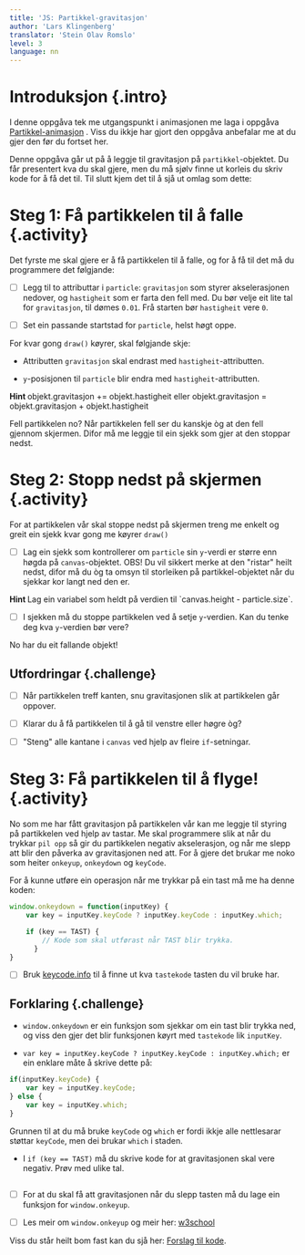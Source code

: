 ```yaml
---
title: 'JS: Partikkel-gravitasjon'
author: 'Lars Klingenberg'
translator: 'Stein Olav Romslo'
level: 3
language: nn
---
```



# Introduksjon {.intro}

I denne oppgåva tek me utgangspunkt i animasjonen me laga i oppgåva
[Partikkel-animasjon](../partikkel_animasjon/partikkel_animasjon_nn.html) . Viss
du ikkje har gjort den oppgåva anbefalar me at du gjer den før du fortset her.

Denne oppgåva går ut på å leggje til gravitasjon på `partikkel`-objektet. Du får
presentert kva du skal gjere, men du må sjølv finne ut korleis du skriv kode for
å få det til. Til slutt kjem det til å sjå ut omlag som dette:

<script>
        var canvas, ctx;

        var particle = {
            x: 125,
            y: 0,
            gravity: 0.05,
            gravitySpeed: 0,
            size: 10

        };

        window.onload = function() {
            canvas = document.getElementById("canvas");
            ctx = canvas.getContext("2d");
            setInterval(draw, 30);
        };


        function draw() {
            ctx.clearRect(0,0,250,250);

            ctx.fillStyle = 'red';
            ctx.fillRect(particle.x, particle.y,particle.size,particle.size);

            particle.gravitySpeed += particle.gravity;
            particle.y += particle.gravitySpeed;

            kant = canvas.height - particle.size;
            if(particle.y > kant){
                particle.y = kant;
                particle.gravitySpeed = 0;

                setTimeout(function() { particle.y = 0; }, 2000);
            }

        }

</script>

<canvas id="canvas" width="250" height="250"></canvas>


# Steg 1: Få partikkelen til å falle {.activity}

Det fyrste me skal gjere er å få partikkelen til å falle, og for å få til det må
du programmere det følgjande:

- [ ] Legg til to attributtar i `particle`: `gravitasjon` som styrer
  akselerasjonen nedover, og `hastigheit` som er farta den fell med. Du bør
  velje eit lite tal for `gravitasjon`, til dømes `0.01`. Frå starten bør
  `hastigheit` vere `0`.

- [ ] Set ein passande startstad for `particle`, helst høgt oppe.

For kvar gong `draw()` køyrer, skal følgjande skje:

- Attributten `gravitasjon` skal endrast med `hastigheit`-attributten.

- `y`-posisjonen til `particle` blir endra med `hastigheit`-attributten.

<toggle>
    <strong> Hint </strong>
    <hide>
    objekt.gravitasjon += objekt.hastigheit eller
    objekt.gravitasjon = objekt.gravitasjon + objekt.hastigheit
    </hide>
</toggle>

Fell partikkelen no? Når partikkelen fell ser du kanskje òg at den fell gjennom
skjermen. Difor må me leggje til ein sjekk som gjer at den stoppar nedst.


# Steg 2: Stopp nedst på skjermen {.activity}

For at partikkelen vår skal stoppe nedst på skjermen treng me enkelt og greit
ein sjekk kvar gong me køyrer `draw()`

- [ ] Lag ein sjekk som kontrollerer om `particle` sin `y`-verdi er større enn
  høgda på `canvas`-objektet. OBS! Du vil sikkert merke at den "ristar" heilt
  nedst, difor må du òg ta omsyn til storleiken på partikkel-objektet når du
  sjekkar kor langt ned den er.

<toggle>
    <strong> Hint </strong>
    <hide>
    Lag ein variabel som heldt på verdien til `canvas.height - particle.size`.
    </hide>
</toggle>

- [ ] I sjekken må du stoppe partikkelen ved å setje `y`-verdien. Kan du tenke
  deg kva `y`-verdien bør vere?

No har du eit fallande objekt!

## Utfordringar {.challenge}

- [ ] Når partikkelen treff kanten, snu gravitasjonen slik at partikkelen går
  oppover.

- [ ] Klarar du å få partikkelen til å gå til venstre eller høgre òg?

- [ ] "Steng" alle kantane i `canvas` ved hjelp av fleire `if`-setningar.


# Steg 3: Få partikkelen til å flyge! {.activity}

No som me har fått gravitasjon på partikkelen vår kan me leggje til styring på
partikkelen ved hjelp av tastar. Me skal programmere slik at når du trykkar
`pil opp` så gir du partikkelen negativ akselerasjon, og når me slepp att blir
den påverka av gravitasjonen ned att. For å gjere det brukar me noko som heiter
`onkeyup`, `onkeydown` og `keyCode`.

For å kunne utføre ein operasjon når me trykkar på ein tast må me ha denne
koden:

```js
window.onkeydown = function(inputKey) {
    var key = inputKey.keyCode ? inputKey.keyCode : inputKey.which;

    if (key == TAST) {
        // Kode som skal utførast når TAST blir trykka.
      }
}
```

- [ ] Bruk [keycode.info](http://keycode.info) til å finne ut kva `tastekode`
  tasten du vil bruke har.

## Forklaring {.challenge}

- `window.onkeydown` er ein funksjon som sjekkar om ein tast blir trykka ned, og
  viss den gjer det blir funksjonen køyrt med `tastekode` lik `inputKey`.

- `var key = inputKey.keyCode ? inputKey.keyCode : inputKey.which;` er ein
  enklare måte å skrive dette på:

```js
if(inputKey.keyCode) {
    var key = inputKey.keyCode;
} else {
    var key = inputKey.which;
}
```

Grunnen til at du må bruke `keyCode` og `which` er fordi ikkje alle nettlesarar
støttar `keyCode`, men dei brukar `which` i staden.

- I `if (key == TAST)` må du skrive kode for at gravitasjonen skal vere negativ.
  Prøv med ulike tal.

##

- [ ] For at du skal få att gravitasjonen når du slepp tasten må du lage ein
  funksjon for `window.onkeyup`.

- [ ] Les meir om `window.onkeyup` og meir her:
  [w3school](http://www.w3schools.com/jsref/event_onkeydown.asp)

Viss du står heilt bom fast kan du sjå her: [Forslag til
kode](https://jsbin.com/sezumakiyo/edit?html,output).
